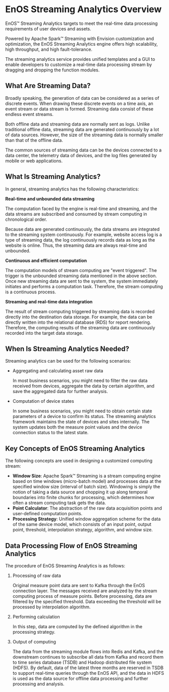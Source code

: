 # EnOS Streaming Analytics Overview

EnOS™ Streaming Analytics targets to meet the real-time data processing requirements of user devices and assets.

Powered by Apache Spark™ Streaming with Envision customization and optimization, the EnOS Streaming Analytics engine offers high scalability, high throughput, and high fault-tolerance.

The streaming analytics service provides unified templates and a GUI to enable developers to customize a real-time data processing stream by dragging and dropping the function modules.

## What Are Streaming Data?

Broadly speaking, the generation of data can be considered as a series of discrete events. When drawing these discrete events on a time axis, an event stream or data stream is formed. Streaming data consist of these endless event streams.

Both offline data and streaming data are normally sent as logs. Unlike traditional offline data, streaming data are generated continuously by a lot of data sources. However, the size of the streaming data is normally smaller than that of the offline data.

The common sources of streaming data can be the devices connected to a data center, the telemetry data of devices, and the log files generated by mobile or web applications.

## What Is Streaming Analytics?

In general, streaming analytics has the following characteristics:

**Real-time and unbounded data streaming**

The computation faced by the engine is real-time and streaming, and the data streams are subscribed and consumed by stream computing in chronological order.

Because data are generated continuously, the data streams are integrated to the streaming system continuously. For example, website access log is a type of streaming data, the log continuously records data as long as the website is online. Thus, the streaming data are always real-time and unbounded.

**Continuous and efficient computation**

The computation models of stream computing are "event triggered". The trigger is the unbounded streaming data mentioned in the above section. Once new streaming data are sent to the system, the system immediately initiates and performs a computation task. Therefore, the stream computing is a continuous process.

**Streaming and real-time data integration**

The result of stream computing triggered by streaming data is recorded directly into the destination data storage. For example, the data can be directly written into the relational database (RDS) for report rendering. Therefore, the computing results of the streaming data are continuously recorded into the target data storage.

  ## When Is Streaming Analytics Needed?

  Streaming analytics can be used for the following scenarios:

- Aggregating and calculating asset raw data

  In most business scenarios, you might need to filter the raw data received from devices, aggregate the data by certain algorithm, and save the aggregated data for further analysis.  

- Computation of device states

  In some business scenarios, you might need to obtain certain state parameters of a device to confirm its status. The streaming analytics framework maintains the state of devices and sites internally. The system updates both the measure point values and the device connection status to the latest state.

## Key Concepts of EnOS Streaming Analytics

  The following concepts are used in designing a customized computing stream:

  -   **Window Size**: Apache Spark™ Streaming is a stream computing engine based on time windows (micro-batch model) and processes data at the specified window size (interval of batch size). Windowing is simply the notion of taking a data source and chopping it up along temporal boundaries into finite chunks for processing, which determines how often a stream computing task gets the data.
  -   **Point Calculator**: The abstraction of the raw data acquisition points and user-defined computation points.
  -   **Processing Strategy**: Unified window aggregation scheme for the data of the same device model, which consists of an input point, output point, threshold, interpolation strategy, algorithm, and window size. 

## Data Processing Flow of EnOS Streaming Analytics

The procedure of EnOS Streaming Analytics is as follows:

1. Processing of raw data

   Original measure point data are sent to Kafka through the EnOS connection layer. The messages received are analyzed by the stream computing process of measure points. Before processing, data are filtered by the specified threshold. Data exceeding the threshold will be processed by interpolation algorithm. 

2. Performing calculation

   In this step, data are computed by the defined algorithm in the processing strategy.

3. Output of computing

   The data from the streaming module flows into Redis and Kafka, and the downstream continues to subscribe all data from Kafka and record them to time series database (TSDB) and Hadoop distributed file system (HDFS). By default, data of the latest three months are reserved in TSDB to support real-time queries through the EnOS API, and the data in HDFS is used as the data source for offline data processing and further processing and analysis.
